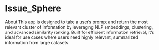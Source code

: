# Issue_Sphere
 About This app is designed to take a user’s prompt and return the most relevant cluster of information by leveraging NLP embeddings, clustering, and advanced similarity ranking. Built for efficient information retrieval, it’s ideal for use cases where users need highly relevant, summarized information from large datasets.
